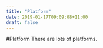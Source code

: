 ```yaml
---
title: "Platform"
date: 2019-01-17T09:09:08+11:00
draft: false
---
```


#Platform
There are lots of platforms.
